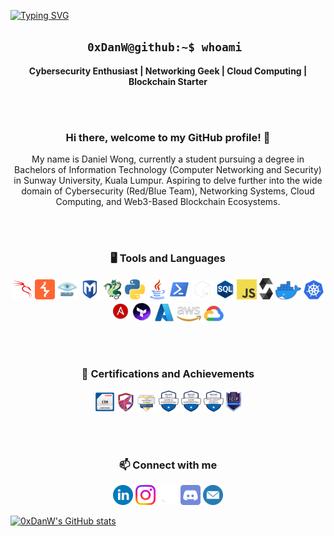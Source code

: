 [![Typing SVG](https://readme-typing-svg.demolab.com?font=Fira+Code&weight=500&size=60&pause=1000&color=00FF5B&center=true&vCenter=true&multiline=true&width=1000&height=100&lines=0xDanW)](https://git.io/typing-svg)

<h2 align='center'> <code>0xDanW@github:~$ whoami </code></h2>
<p align='center'><b>Cybersecurity Enthusiast | Networking Geek | Cloud Computing | Blockchain Starter</b></p>

<div align='center'>
<br></br>
<h3>Hi there, welcome to my GitHub profile! 👋</h3>
<p>My name is Daniel Wong, currently a student pursuing a degree in Bachelors of Information Technology (Computer Networking and Security) in Sunway University, Kuala Lumpur. Aspiring to delve further into the wide domain of Cybersecurity (Red/Blue Team), Networking Systems, Cloud Computing, and Web3-Based Blockchain Ecosystems. </p>

<br></br>
### 🖥️ Tools and Languages
![Kali Linux](./images/kalilinux.png "Kali Linux")
![BurpSuite](./images/BurpSuite.png "BurpSuite")
![Nmap](./images/nmap.png "Nmap")
![Metasploit](./images/metasploit.png "Metasploit")
![Hydra](./images/hydra.png "Hydra")
![Python](./images/python.png "Python")
![Java](./images/java.png "Java")
![PowerShell](./images/powershell.png "PowerShell")
![Bash](./images/bash-ligh.png "Bash")
![SQL](./images/sql.png "SQL")
![JavaScript](./images/javascript-block.png "JavaScript")
![Solidity](./images/solidity.png "Solidity")
![Docker](./images/docker.png "Docker")
![Kubernetes](./images/kube.png "Kubernetes")
![Ansible](./images/ansible.png "Ansible")
![Terraform](./images/terraform.png "Terraform")
![Microsoft Azure](./images/azure.png "Microsoft Azure")
![AWS](./images/aws-logo.png "AWS")
![Google Cloud Platform](./images/gcp.png "Google Cloud Platform")

<br></br>
### 🏅 Certifications and Achievements
<a href="https://aspen.eccouncil.org/VerifyBadge?type=certification&a=yhHxA35opmxSUBjynbeTeYYnkLpVhqB8kTXp9AzhxY8=">![CEH](./images/ceh.png "CEH")</a>
<a href="https://drive.google.com/file/d/1YHB7QLFOKGVucWV7ZH8qD-S0dIeJLQ5e/view">![TCM Security Practical Ethical Hacking](./images/tcm-sec.png "TCM Security Practical Ethical Hacking")</a>
<a href="https://www.credly.com/badges/403a1f86-2603-4c27-a451-7cfb9c142641/public_url">![Google Cybersecurity](./images/google-sec.png "Google Cybersecurity")</a>
<a href="https://www.credly.com/badges/195e6d1f-6f41-418d-9484-c3c5d385e476/public_url">![Microsoft Azure AI-900](./images/ai900.png "Microsoft Azure AI-900")</a>
<a href="https://www.credly.com/badges/460a3c4c-ef5c-4fe1-ac3e-977dd38bc2c7/public_url">![Microsoft Azure AZ-900](./images/az-900.png "Microsoft Azure AZ-900")</a>
<a href="https://www.credly.com/badges/ead76cff-9fed-40fa-81bd-dfb50178706e/linked_in_profile">![Microsoft Azure SC-900](./images/sc-900.png "Microsoft Azure SC-900")</a>
<a href="https://learn.opswatacademy.com/certificate/_H4vy8zJow">![Opswat ICIP](./images/icip.png "Opswat ICIP")</a>

<br></br>
### 📫 Connect with me
[![Linkedin](./images/linkedin.png "Linkedin")](https://www.linkedin.com/in/daniel-wong-yu-heng-276b0021a/)
[![Instagram](./images/instagram.png "Instagram")](https://www.instagram.com/danielwyh_/)
[![Github](./images/github.png "Github")](https://github.com/0xDanW)
[![Discord](./images/discord.png "Discord")](http://discordapp.com/users/619386770475188234)
[![Email](./images/mail.png "Email")](mailto:danielwyh.hello@gmail.com)

</div>

[![0xDanW's GitHub stats](https://github-readme-stats.vercel.app/api?username=0xDanW)](https://github.com/anuraghazra/github-readme-stats)
